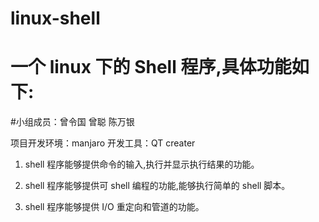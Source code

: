 # linux-shell
# 一个 linux 下的 Shell 程序,具体功能如下:

#小组成员：曾令国 曾聪 陈万银

项目开发环境：manjaro  开发工具：QT creater

1. shell 程序能够提供命令的输入,执行并显示执行结果的功能。
   
2. shell 程序能够提供可 shell 编程的功能,能够执行简单的 shell 脚本。
   
3. shell 程序能够提供 I/O 重定向和管道的功能。
